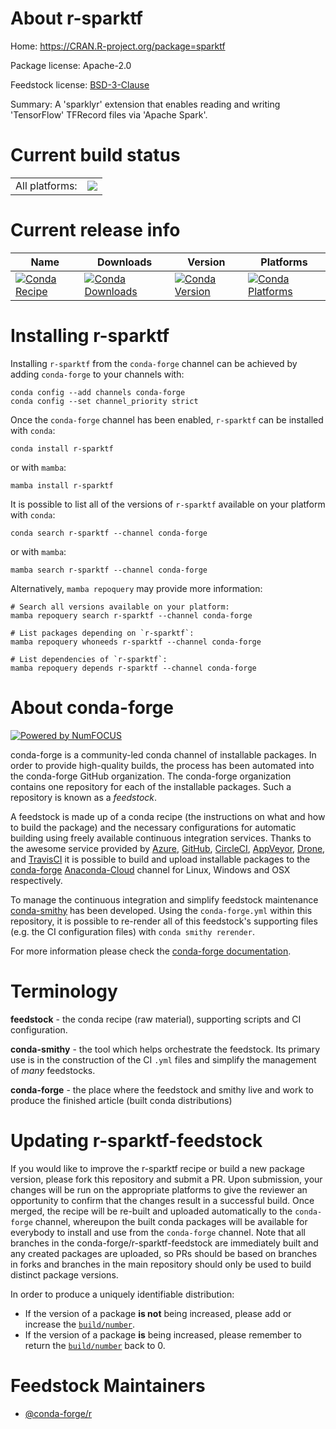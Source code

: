 About r-sparktf
===============

Home: https://CRAN.R-project.org/package=sparktf

Package license: Apache-2.0

Feedstock license: [BSD-3-Clause](https://github.com/conda-forge/r-sparktf-feedstock/blob/main/LICENSE.txt)

Summary: A 'sparklyr' extension that enables reading and writing 'TensorFlow' TFRecord files via 'Apache Spark'.

Current build status
====================


<table><tr><td>All platforms:</td>
    <td>
      <a href="https://dev.azure.com/conda-forge/feedstock-builds/_build/latest?definitionId=6392&branchName=main">
        <img src="https://dev.azure.com/conda-forge/feedstock-builds/_apis/build/status/r-sparktf-feedstock?branchName=main">
      </a>
    </td>
  </tr>
</table>

Current release info
====================

| Name | Downloads | Version | Platforms |
| --- | --- | --- | --- |
| [![Conda Recipe](https://img.shields.io/badge/recipe-r--sparktf-green.svg)](https://anaconda.org/conda-forge/r-sparktf) | [![Conda Downloads](https://img.shields.io/conda/dn/conda-forge/r-sparktf.svg)](https://anaconda.org/conda-forge/r-sparktf) | [![Conda Version](https://img.shields.io/conda/vn/conda-forge/r-sparktf.svg)](https://anaconda.org/conda-forge/r-sparktf) | [![Conda Platforms](https://img.shields.io/conda/pn/conda-forge/r-sparktf.svg)](https://anaconda.org/conda-forge/r-sparktf) |

Installing r-sparktf
====================

Installing `r-sparktf` from the `conda-forge` channel can be achieved by adding `conda-forge` to your channels with:

```
conda config --add channels conda-forge
conda config --set channel_priority strict
```

Once the `conda-forge` channel has been enabled, `r-sparktf` can be installed with `conda`:

```
conda install r-sparktf
```

or with `mamba`:

```
mamba install r-sparktf
```

It is possible to list all of the versions of `r-sparktf` available on your platform with `conda`:

```
conda search r-sparktf --channel conda-forge
```

or with `mamba`:

```
mamba search r-sparktf --channel conda-forge
```

Alternatively, `mamba repoquery` may provide more information:

```
# Search all versions available on your platform:
mamba repoquery search r-sparktf --channel conda-forge

# List packages depending on `r-sparktf`:
mamba repoquery whoneeds r-sparktf --channel conda-forge

# List dependencies of `r-sparktf`:
mamba repoquery depends r-sparktf --channel conda-forge
```


About conda-forge
=================

[![Powered by
NumFOCUS](https://img.shields.io/badge/powered%20by-NumFOCUS-orange.svg?style=flat&colorA=E1523D&colorB=007D8A)](https://numfocus.org)

conda-forge is a community-led conda channel of installable packages.
In order to provide high-quality builds, the process has been automated into the
conda-forge GitHub organization. The conda-forge organization contains one repository
for each of the installable packages. Such a repository is known as a *feedstock*.

A feedstock is made up of a conda recipe (the instructions on what and how to build
the package) and the necessary configurations for automatic building using freely
available continuous integration services. Thanks to the awesome service provided by
[Azure](https://azure.microsoft.com/en-us/services/devops/), [GitHub](https://github.com/),
[CircleCI](https://circleci.com/), [AppVeyor](https://www.appveyor.com/),
[Drone](https://cloud.drone.io/welcome), and [TravisCI](https://travis-ci.com/)
it is possible to build and upload installable packages to the
[conda-forge](https://anaconda.org/conda-forge) [Anaconda-Cloud](https://anaconda.org/)
channel for Linux, Windows and OSX respectively.

To manage the continuous integration and simplify feedstock maintenance
[conda-smithy](https://github.com/conda-forge/conda-smithy) has been developed.
Using the ``conda-forge.yml`` within this repository, it is possible to re-render all of
this feedstock's supporting files (e.g. the CI configuration files) with ``conda smithy rerender``.

For more information please check the [conda-forge documentation](https://conda-forge.org/docs/).

Terminology
===========

**feedstock** - the conda recipe (raw material), supporting scripts and CI configuration.

**conda-smithy** - the tool which helps orchestrate the feedstock.
                   Its primary use is in the construction of the CI ``.yml`` files
                   and simplify the management of *many* feedstocks.

**conda-forge** - the place where the feedstock and smithy live and work to
                  produce the finished article (built conda distributions)


Updating r-sparktf-feedstock
============================

If you would like to improve the r-sparktf recipe or build a new
package version, please fork this repository and submit a PR. Upon submission,
your changes will be run on the appropriate platforms to give the reviewer an
opportunity to confirm that the changes result in a successful build. Once
merged, the recipe will be re-built and uploaded automatically to the
`conda-forge` channel, whereupon the built conda packages will be available for
everybody to install and use from the `conda-forge` channel.
Note that all branches in the conda-forge/r-sparktf-feedstock are
immediately built and any created packages are uploaded, so PRs should be based
on branches in forks and branches in the main repository should only be used to
build distinct package versions.

In order to produce a uniquely identifiable distribution:
 * If the version of a package **is not** being increased, please add or increase
   the [``build/number``](https://docs.conda.io/projects/conda-build/en/latest/resources/define-metadata.html#build-number-and-string).
 * If the version of a package **is** being increased, please remember to return
   the [``build/number``](https://docs.conda.io/projects/conda-build/en/latest/resources/define-metadata.html#build-number-and-string)
   back to 0.

Feedstock Maintainers
=====================

* [@conda-forge/r](https://github.com/conda-forge/r/)

